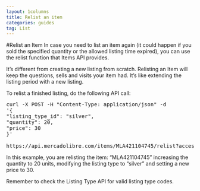 ```yaml
---
layout: 1columns
title: Relist an item
categories: guides
tag: List
---
```


#Relist an Item
In case you need to list an item again (it could happen if you sold the specified quantity or the allowed listing time expired), you can use the relist function that Items API provides.

It’s different from creating a new listing from scratch. Relisting an Item will keep the questions, sells and visits your item had. It’s like extending the listing period with a new listing.

To relist a finished listing, do the following API call:

<pre class="terminal">
curl -X POST -H "Content-Type: application/json" -d
'{
"listing_type_id": "silver",
"quantity": 20,
"price": 30
}'

https://api.mercadolibre.com/items/MLA421104745/relist?access_token=$ACCESS_TOKEN
</pre>
In this example, you are relisting the item: “MLA421104745” increasing the quantity to 20 units, modifying the listing type to “silver” and setting a new price to 30.

Remember to check the Listing Type API for valid listing type codes.

